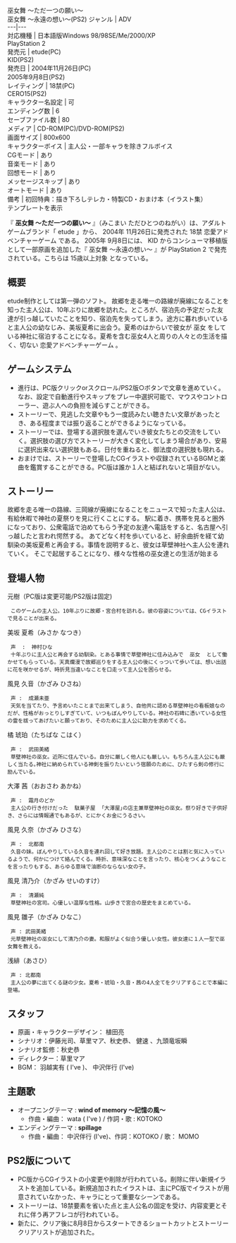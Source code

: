 巫女舞 〜ただ一つの願い〜  
巫女舞 〜永遠の想い〜(PS2)  ジャンル  |  ADV   
---|---  
対応機種  |  日本語版Windows 98/98SE/Me/2000/XP   
PlayStation 2  
発売元  |  etude(PC)   
KID(PS2)  
発売日  |  2004年11月26日(PC)   
2005年9月8日(PS2)  
レイティング  |  18禁(PC)   
CERO15(PS2)  
キャラクター名設定  |  可   
エンディング数  |  6   
セーブファイル数  |  80   
メディア  |  CD-ROM(PC)/DVD-ROM(PS2)   
画面サイズ  |  800x600   
キャラクターボイス  |  主人公・一部キャラを除きフルボイス   
CGモード  |  あり   
音楽モード  |  あり   
回想モード  |  あり   
メッセージスキップ  |  あり   
オートモード  |  あり   
備考  |  初回特典：描き下ろしテレカ・特製CD・おまけ本（イラスト集）   
テンプレートを表示  
  
『 **巫女舞 〜ただ一つの願い〜** 』（みこまい ただひとつのねがい）は、アダルトゲームブランド「  etude  」から、  2004年
11月26日に発売された  18禁  恋愛アドベンチャーゲーム  である。  2005年  9月8日には、  KID
からコンシューマ移植版として一部原画を追加した『  巫女舞 〜永遠の想い〜  』が  PlayStation 2  で発売されている。こちらは
15歳以上対象  となっている。

##  概要  

etude制作としては第一弾のソフト。
故郷を走る唯一の路線が廃線になることを知った主人公は、10年ぶりに故郷を訪れた。ところが、宿泊先の予定だった友達が引っ越していたことを知り、宿泊先を失ってしまう。途方に暮れ歩いていると主人公の幼なじみ、美坂夏希に出会う。夏希のはからいで彼女が
巫女  をしている神社に宿泊することになる。夏希を含む巫女4人と周りの人々との生活を描く、切ない  恋愛アドベンチャーゲーム  。

##  ゲームシステム  

  * 進行は、PC版クリックorスクロール/PS2版○ボタンで文章を進めていく。なお、設定で自動進行やスキップをプレー中選択可能で、マウスやコントローラー、遊ぶ人への負担を減らすことができる。 
  * ストーリーで、見逃した文章やもう一度読みたい聴きたい文章があったとき、ある程度までは振り返ることができるようになっている。 
  * ストーリーでは、登場する選択肢を選んでいき彼女たちとの交流をしていく。選択肢の選び方でストーリーが大きく変化してしまう場合があり、安易に選択出来ない選択肢もある。日付を重ねると、御法度の選択肢も現れる。 
  * おまけでは、ストーリーで登場したCGイラストや収録されているBGMと楽曲を鑑賞することができる。PC版は誰か１人と結ばれないと項目がない。 

##  ストーリー  

故郷を走る唯一の路線、三岡線が廃線になることをニュースで知った主人公は､有給休暇で神社の夏祭りを見に行くことにする。
駅に着き、携帯を見ると圏外になっており、公衆電話で泊めてもらう予定の友達へ電話をすると、名古屋へ引っ越したと言われ愕然する。
あてどなく村を歩いていると、紆余曲折を経て幼馴染の美坂夏希と再会する。事情を説明すると、彼女は草壁神社へ主人公を連れていく。
そこで起居することになり、様々な性格の巫女達との生活が始まる

##  登場人物  

元樹（PC版は変更可能/PS2版は固定)

     このゲームの主人公。10年ぶりに故郷・宮合村を訪れる。彼の容姿については、CGイラストで見ることが出来る。 
美坂 夏希（みさか なつき）

     声  :  神村ひな 
     十年ぶりに主人公と再会する幼馴染。とある事情で草壁神社に住み込みで  巫女  として働かせてもらっている。天真爛漫で故郷巡りをする主人公の後にくっついて歩いては、想い出話に花を咲かせるが、時折見当違いなことを口走って主人公を困らせる。 
風見 久音（かざみ ひさね）

     声 :  成瀬未亜 
     天気を当てたり、予言めいたことまで出来てしまう、自他共に認める草壁神社の看板娘なのだが、性格がおっとりしすぎていて、いつもぼんやりしている。神社の石碑に憑いている女性の霊を祓ってあげたいと願っており、そのために主人公に助力を求めてくる。 
橘 琥珀（たちばな こはく）

     声 :  武田美緒 
     草壁神社の巫女。近所に住んでいる。自分に厳しく他人にも厳しい。もちろん主人公にも厳しく当たる｡神社に納められている神剣を振りたいという宿願のために、ひたすら剣の修行に励んでいる｡ 
大澤 茜（おおさわ あかね）

     声 :  霜月のどか 
     主人公の行き付けだった  駄菓子屋  ｢大澤屋｣の店主兼草壁神社の巫女。祭り好きで子供好き、さらには情報通でもあるが、とにかくお金にうるさい。 
風見 久奈（かざみ ひさな）

     声 :  北都南 
     久音の妹。ぼんやりしている久音を連れ回して好き放題。主人公のことは割と気に入っているようで、何かにつけて絡んでくる。時折、意味深なことを言ったり、核心をつくようなことを言ったりもする、あらゆる意味で油断のならない女の子。 
風見 清乃介（かざみ せいのすけ）

     声 :  清瀬純 
     草壁神社の宮司。心優しい温厚な性格。山歩きで宮合の歴史をまとめている。 
風見 雛子（かざみ ひなこ）

     声 : 武田美緒 
     元草壁神社の巫女にして清乃介の妻。和服がよく似合う優しい女性。彼女達に１人一型で巫女舞を教える。 
浅緋（あさひ）

     声 : 北都南 
     主人公の夢に出てくる謎の少女。夏希・琥珀・久音・茜の4人全てをクリアすることで本編に登場。 

##  スタッフ  

  * 原画・キャラクターデザイン：  植田亮 
  * シナリオ：伊藤光司、草里マア、秋史恭、  健速  、九頭竜坂瞬 
  * シナリオ監修：秋史恭 
  * ディレクター：草里マア 
  * BGM：  羽越実有  (  I've  )、  中沢伴行  (I've) 

##  主題歌  

  * オープニングテーマ : **wind of memory 〜記憶の風〜**
    * 作曲・編曲：  wata  (  I've  ) / 作詞・歌 :  KOTOKO 
  * エンディングテーマ : **spillage**
    * 作曲・編曲：  中沢伴行  (I've)、作詞：KOTOKO / 歌：  MOMO 

##  PS2版について  

  * PC版からCGイラストの小変更や削除が行われている。削除に伴い新規イラストを追加している。新規追加されたイラストは、主にPC版でイラストが用意されていなかった、キャラにとって重要なシーンである。 
  * ストーリーは、18禁要素を省いた点と主人公名の固定を受け、内容変更とそれに伴う再アフレコが行われている。 
  * 新たに、クリア後に8月8日からスタートできるショートカットとストーリークリアリストが追加された。 

